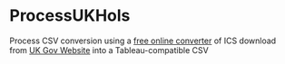 # ProcessUKHols
Process CSV conversion using a [free online converter](https://www.projectwizards.net/en/support/ics2csv-converter) of ICS download from [UK Gov Website](https://www.gov.uk/bank-holidays) into a Tableau-compatible CSV
